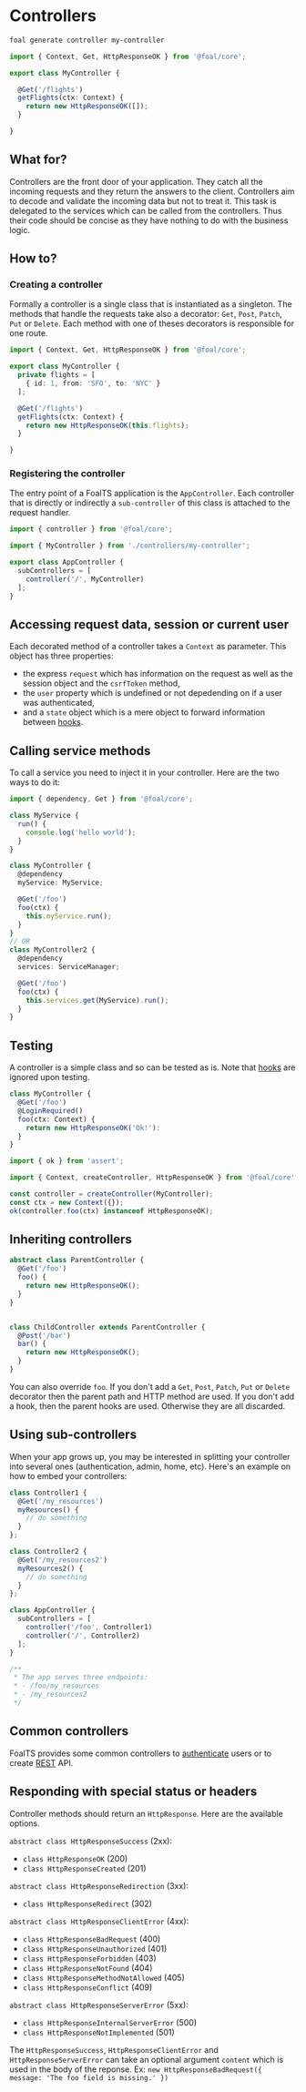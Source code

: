 # Controllers

```sh
foal generate controller my-controller
```

```typescript
import { Context, Get, HttpResponseOK } from '@foal/core';

export class MyController {

  @Get('/flights')
  getFlights(ctx: Context) {
    return new HttpResponseOK([]);
  }

}
```

## What for?

Controllers are the front door of your application. They catch all the incoming requests and they return the answers to the client. Controllers aim to decode and validate the incoming data but not to treat it. This task is delegated to the services which can be called from the controllers. Thus their code should be concise as they have nothing to do with the business logic.

## How to?

### Creating a controller

Formally a controller is a single class that is instantiated as a singleton. The methods that handle the requests take also a decorator: `Get`, `Post`, `Patch`, `Put` or `Delete`. Each method with one of theses decorators is responsible for one route.

```typescript
import { Context, Get, HttpResponseOK } from '@foal/core';

export class MyController {
  private flights = [
    { id: 1, from: 'SFO', to: 'NYC' }
  ];

  @Get('/flights')
  getFlights(ctx: Context) {
    return new HttpResponseOK(this.flights);
  }

}
```

### Registering the controller

The entry point of a FoalTS application is the `AppController`. Each controller that is directly or indirectly a `sub-controller` of this class is attached to the request handler.

```typescript
import { controller } from '@foal/core';

import { MyController } from './controllers/my-controller';

export class AppController {
  subControllers = [
    controller('/', MyController)
  ];
}
```

## Accessing request data, session or current user

Each decorated method of a controller takes a `Context` as parameter. This object has three properties:
- the express `request` which has information on the request as well as the session object and the `csrfToken` method,
- the `user` property which is undefined or not depedending on if a user was authenticated,
- and a `state` object which is a mere object to forward information between [hooks](./hooks.md).

## Calling service methods

To call a service you need to inject it in your controller. Here are the two ways to do it:

```typescript
import { dependency, Get } from '@foal/core';

class MyService {
  run() {
    console.log('hello world');
  }
}

class MyController {
  @dependency
  myService: MyService;

  @Get('/foo')
  foo(ctx) {
    this.myService.run();
  }
}
// OR
class MyController2 {
  @dependency
  services: ServiceManager;

  @Get('/foo')
  foo(ctx) {
    this.services.get(MyService).run();
  }
}
```

## Testing

A controller is a simple class and so can be tested as is. Note that [hooks](./hooks.md) are ignored upon testing.

```typescript
class MyController {
  @Get('/foo')
  @LoginRequired()
  foo(ctx: Context) {
    return new HttpResponseOK('Ok!'):
  }
}
```

```typescript
import { ok } from 'assert';

import { Context, createController, HttpResponseOK } from '@foal/core';

const controller = createController(MyController);
const ctx = new Context({});
ok(controller.foo(ctx) instanceof HttpResponseOK);
```

## Inheriting controllers

```typescript
abstract class ParentController {
  @Get('/foo')
  foo() {
    return new HttpResponseOK();
  }
}


class ChildController extends ParentController {
  @Post('/bar')
  bar() {
    return new HttpResponseOK();
  }
}
```

You can also override `foo`. If you don't add a `Get`, `Post`, `Patch`, `Put` or `Delete` decorator then the parent path and HTTP method are used. If you don't add a hook, then the parent hooks are used. Otherwise they are all discarded.

## Using sub-controllers

When your app grows up, you may be interested in splitting your controller into several ones (authentication, admin, home, etc). Here's an example on how to embed your controllers:

```typescript
class Controller1 {
  @Get('/my_resources')
  myResources() {
    // do something
  }
};

class Controller2 {
  @Get('/my_resources2')
  myResources2() {
    // do something
  }
};

class AppController {
  subControllers = [
    controller('/foo', Controller1)
    controller('/', Controller2)
  ];
}

/**
 * The app serves three endpoints:
 * - /foo/my_resources
 * - /my_resources2
 */
```

## Common controllers

FoalTS provides some common controllers to [authenticate](../the-authentication-system/authentication.md) users or to create [REST](../cookbook/rest-api.md) <!--or [GraphQL](../cookbook/graphql.md) -->API.

## Responding with special status or headers

Controller methods should return an `HttpResponse`. Here are the available options.

`abstract class HttpResponseSuccess` (2xx):
- `class HttpResponseOK` (200)
- `class HttpResponseCreated` (201)

`abstract class HttpResponseRedirection` (3xx):
- `class HttpResponseRedirect` (302)

`abstract class HttpResponseClientError` (4xx):
- `class HttpResponseBadRequest` (400)
- `class HttpResponseUnauthorized` (401)
- `class HttpResponseForbidden` (403)
- `class HttpResponseNotFound` (404)
- `class HttpResponseMethodNotAllowed` (405)
- `class HttpResponseConflict` (409)

`abstract class HttpResponseServerError` (5xx):
- `class HttpResponseInternalServerError` (500)
- `class HttpResponseNotImplemented` (501)

The `HttpResponseSuccess`, `HttpResponseClientError` and `HttpResponseServerError` can take an optional argument `content` which is used in the body of the reponse. Ex: `new HttpResponseBadRequest({ message: 'The foo field is missing.' })`
